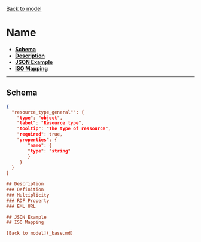 [Back to model](_base.md)

# Name

- **[Schema](#schema)**
- **[Description](#description)**
- **[JSON Example](#json-example)**
- **[ISO Mapping](#iso-mapping)**
---
## Schema
```json
{
  "resource_type_general"": {
    "type": "object",
    "label": "Resource type",
    "tooltip": "The type of ressource",
    "required": true,
    "properties": {
        "name": {
        "type": "string"
        }
     }
  }
}

## Description
### Definition
### Multiplicity
### RDF Property
### EML URL

## JSON Example
## ISO Mapping

[Back to model](_base.md)
